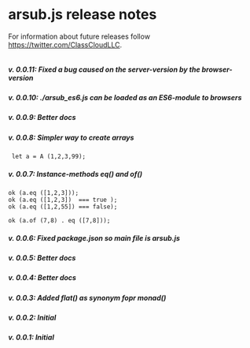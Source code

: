 # arsub.js release notes


For information about future releases
follow https://twitter.com/ClassCloudLLC.

######
##### v. 0.0.11:  Fixed a bug caused on the server-version by the browser-version

##### v. 0.0.10: ./arsub_es6.js can be loaded as an ES6-module to browsers

##### v. 0.0.9: Better docs

##### v. 0.0.8: Simpler way to create arrays

     let a = A (1,2,3,99);

##### v. 0.0.7: Instance-methods eq() and of()

    ok (a.eq ([1,2,3]));
    ok (a.eq ([1,2,3])  === true );
    ok (a.eq ([1,2,55]) === false);

    ok (a.of (7,8) . eq ([7,8]));

##### v. 0.0.6: Fixed package.json so main file is arsub.js
##### v. 0.0.5: Better docs
##### v. 0.0.4: Better docs
##### v. 0.0.3: Added flat() as synonym fopr monad()
##### v. 0.0.2: Initial
##### v. 0.0.1: Initial
